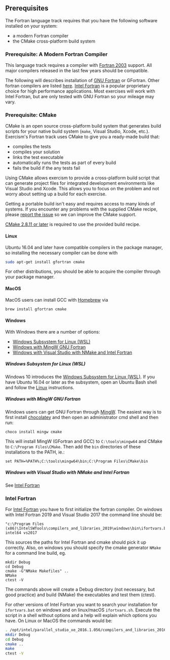## Prerequisites

The Fortran language track requires that you have the following software
installed on your system:
* a modern Fortran compiler
* the CMake cross-platform build system

### Prerequisite: A Modern Fortran Compiler

This language track requires a compiler with [Fortran
2003](https://en.wikipedia.org/wiki/Fortran#Fortran_2003) support. All
major compilers released in the last few years should be compatible.

The following will describes installation of [GNU
Fortran](https://gcc.gnu.org/fortran/) or GFortran.  Other fortran
compilers are listed
[here](https://en.wikipedia.org/wiki/List_of_compilers#Fortran_compilers).
[Intel Fortran](https://software.intel.com/en-us/fortran-compilers) is a
popular proprietary choice for high performance applications.  Most
exercises will work with Intel Fortran, but are only tested with GNU
Fortran so your mileage may vary.


### Prerequisite: CMake

CMake is an open source cross-platform build system that generates build
scripts for your native build system (`make`, Visual Studio, Xcode, etc.).
Exercism's Fortran track uses CMake to give you a ready-made build that:

* compiles the tests
* compiles your solution
* links the test executable
* automatically runs the tests as part of every build
* fails the build if the any tests fail

Using CMake allows exercism to provide a cross-platform build script that
can generate project files for integrated development environments like
Visual Studio and Xcode.  This allows you to focus on the problem and
not worry about setting up a build for each exercise.

Getting a portable build isn't easy and requires access to many kinds of
systems.  If you encounter any problems with the supplied CMake recipe,
please [report the issue](https://github.com/exercism/fortran/issues) so we can
improve the CMake support.

[CMake 2.8.11 or later](http://www.cmake.org/) is required to use the provided build recipe.


#### Linux

Ubuntu 16.04 and later have compatible compilers in the package manager, so
installing the necessary compiler can be done with

```bash
sudo apt-get install gfortran cmake
```

For other distributions, you should be able to acquire the compiler through your
package manager.

#### MacOS

MacOS users can install GCC with [Homebrew](http://brew.sh/) via

```bash
brew install gfortran cmake
```

#### Windows

With Windows there are a number of options:
- [Windows Subsystem for Linux
  (WSL)](#####-Windows-Subsystem-for-Linux-(WSL))
- [Windows with MingW GNU Fortran](#####-Windows-with-MingW-GNU-Fortran)
- [Windows with Visual Studio with NMake and Intel
  Fortran](#####-Windows-with-Visual-Studio-with-NMake-and-Intel-Fortran)

##### Windows Subsystem for Linux (WSL)

Windows 10 introduces the [Windows Subsystem for Linux
(WSL)](https://en.wikipedia.org/wiki/Windows_Subsystem_for_Linux).  If
you have Ubuntu 16.04 or later as the subsystem, open an Ubuntu Bash
shell and follow the [Linux](####-Linux) instructions.

##### Windows with MingW GNU Fortran

Windows users can get GNU Fortran through
[MingW](http://www.mingw.org/).
The easiest way is to first install [chocolatey](https://chocolatey.org)
and then open an administrator cmd shell and then run:

```Batchfile
choco install mingw cmake
```

This will install MingW (GFortran and GCC) to `C:\tools\mingw64` and
CMake to `C:\Program Files\CMake`. Then add the `bin` directories of
these installations to the PATH, ie.:

```Batchfile
set PATH=%PATH%;C:\tools\mingw64\bin;C:\Program Files\CMake\bin
```

##### Windows with Visual Studio with NMake and Intel Fortran

See [Intel Fortran](###-Intel-Fortran)

### Intel Fortran

For [Intel Fortran](https://software.intel.com/en-us/fortran-compilers)
you have to first initialize the fortran compiler. On windows with Intel
Fortran 2019 and Visual Studio 2017 the command line should be:

```Batchfile
"c:\Program Files (x86)\IntelSWTools\compilers_and_libraries_2019\windows\bin\ifortvars.bat" intel64 vs2017
```

This sources the paths for Intel Fortran and cmake should pick it up
correctly. Also, on windows you should specify the cmake generator
`NMake` for a command line build, eg.

```Batchfile
mkdir Debug
cd Debug
cmake -G"NMake Makefiles" ..
NMake
ctest -V
```

The commands above will create a Debug directory (not necessary, but
good practice) and build (NMake) the executables and test them (ctest).

For other versions of Intel Fortran you want to search your installation
for `ifortvars.bat` on windows and on linux/macOS `ifortvars.sh`.
Execute the script in a shell without options and a help will explain
which options you have. On Linux or MacOS the commands would be:

```bash
. /opt/intel/parallel_studio_xe_2016.1.056/compilers_and_libraries_2016/linux/bin/ifortvars.sh intel64
mkdir Debug
cd Debug
cmake ..
make
ctest -V
```
